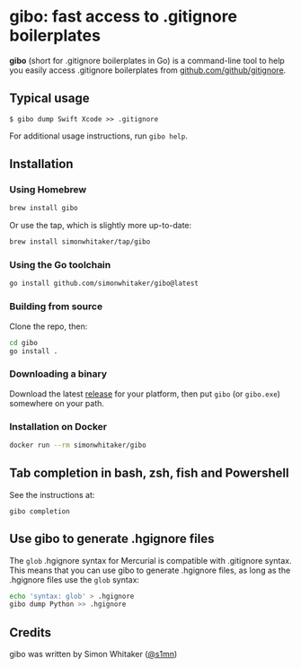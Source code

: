 # gibo: fast access to .gitignore boilerplates

**gibo** (short for .gitignore boilerplates in Go) is a command-line tool to help you easily access .gitignore boilerplates from [github.com/github/gitignore](https://github.com/github/gitignore).

## Typical usage

```console
$ gibo dump Swift Xcode >> .gitignore
```

For additional usage instructions, run `gibo help`.

## Installation

### Using Homebrew

```sh
brew install gibo
```

Or use the tap, which is slightly more up-to-date:

```sh
brew install simonwhitaker/tap/gibo
```

<!-- ### Using Chocolatey

```
choco install gibo
``` -->

### Using the Go toolchain

```sh
go install github.com/simonwhitaker/gibo@latest
```

### Building from source

Clone the repo, then:

```sh
cd gibo
go install .
```

### Downloading a binary

Download the latest [release](https://github.com/simonwhitaker/gibo/releases) for your platform, then put `gibo` (or `gibo.exe`) somewhere on your path.

### Installation on Docker

```sh
docker run --rm simonwhitaker/gibo
```

## Tab completion in bash, zsh, fish and Powershell

See the instructions at:

```
gibo completion
```

## Use gibo to generate .hgignore files

The `glob` .hgignore syntax for Mercurial is compatible with .gitignore syntax. This means that you can use gibo to generate .hgignore files, as long as the .hgignore files use the `glob` syntax:

```sh
echo 'syntax: glob' > .hgignore
gibo dump Python >> .hgignore
```

## Credits

gibo was written by Simon Whitaker ([@s1mn](http://twitter.com/s1mn))

